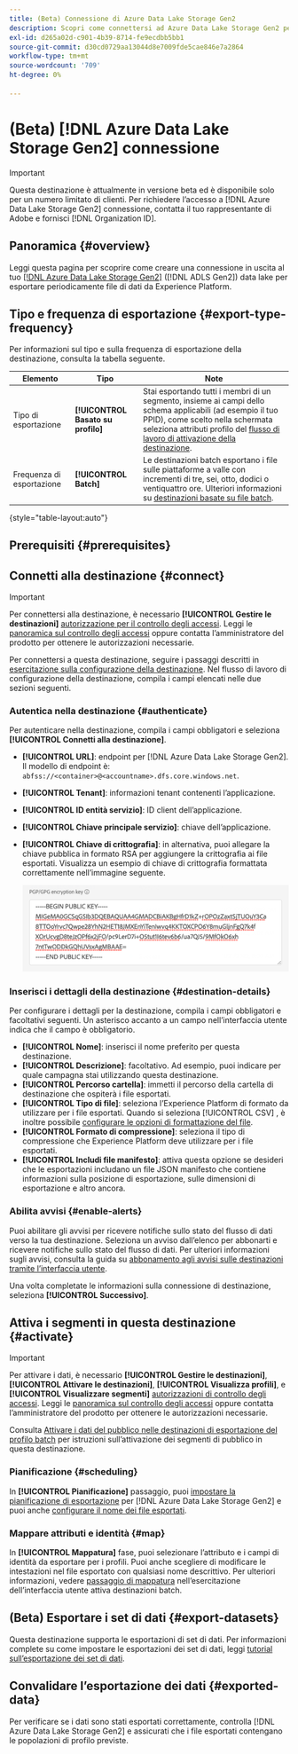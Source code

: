 ```yaml
---
title: (Beta) Connessione di Azure Data Lake Storage Gen2
description: Scopri come connettersi ad Azure Data Lake Storage Gen2 per attivare segmenti ed esportare set di dati.
exl-id: d265a02d-c901-4b39-8714-fe9ecdbb5bb1
source-git-commit: d30cd0729aa13044d8e7009fde5cae846e7a2864
workflow-type: tm+mt
source-wordcount: '709'
ht-degree: 0%

---
```


# (Beta) [!DNL Azure Data Lake Storage Gen2] connessione

>[!IMPORTANT]
>
>Questa destinazione è attualmente in versione beta ed è disponibile solo per un numero limitato di clienti. Per richiedere l’accesso a [!DNL Azure Data Lake Storage Gen2] connessione, contatta il tuo rappresentante di Adobe e fornisci [!DNL Organization ID].

## Panoramica {#overview}

Leggi questa pagina per scoprire come creare una connessione in uscita al tuo [[!DNL Azure Data Lake Storage Gen2]](https://learn.microsoft.com/en-us/azure/storage/blobs/data-lake-storage-introduction) ([!DNL ADLS Gen2]) data lake per esportare periodicamente file di dati da Experience Platform.

## Tipo e frequenza di esportazione {#export-type-frequency}

Per informazioni sul tipo e sulla frequenza di esportazione della destinazione, consulta la tabella seguente.

| Elemento | Tipo | Note |
---------|----------|---------|
| Tipo di esportazione | **[!UICONTROL Basato su profilo]** | Stai esportando tutti i membri di un segmento, insieme ai campi dello schema applicabili (ad esempio il tuo PPID), come scelto nella schermata seleziona attributi profilo del [flusso di lavoro di attivazione della destinazione](/help/destinations/ui/activate-batch-profile-destinations.md#select-attributes). |
| Frequenza di esportazione | **[!UICONTROL Batch]** | Le destinazioni batch esportano i file sulle piattaforme a valle con incrementi di tre, sei, otto, dodici o ventiquattro ore. Ulteriori informazioni su [destinazioni basate su file batch](/help/destinations/destination-types.md#file-based). |

{style="table-layout:auto"}

## Prerequisiti {#prerequisites}

## Connetti alla destinazione {#connect}

>[!IMPORTANT]
> 
>Per connettersi alla destinazione, è necessario **[!UICONTROL Gestire le destinazioni]** [autorizzazione per il controllo degli accessi](/help/access-control/home.md#permissions). Leggi le [panoramica sul controllo degli accessi](/help/access-control/ui/overview.md) oppure contatta l’amministratore del prodotto per ottenere le autorizzazioni necessarie.

Per connettersi a questa destinazione, seguire i passaggi descritti in [esercitazione sulla configurazione della destinazione](/help/destinations/ui/connect-destination.md). Nel flusso di lavoro di configurazione della destinazione, compila i campi elencati nelle due sezioni seguenti.

### Autentica nella destinazione {#authenticate}

Per autenticare nella destinazione, compila i campi obbligatori e seleziona **[!UICONTROL Connetti alla destinazione]**.

* **[!UICONTROL URL]**: endpoint per [!DNL Azure Data Lake Storage Gen2]. Il modello di endpoint è: `abfss://<container>@<accountname>.dfs.core.windows.net`.
* **[!UICONTROL Tenant]**: informazioni tenant contenenti l’applicazione.
* **[!UICONTROL ID entità servizio]**: ID client dell’applicazione.
* **[!UICONTROL Chiave principale servizio]**: chiave dell’applicazione.
* **[!UICONTROL Chiave di crittografia]**: in alternativa, puoi allegare la chiave pubblica in formato RSA per aggiungere la crittografia ai file esportati. Visualizza un esempio di chiave di crittografia formattata correttamente nell’immagine seguente.

   ![Immagine che mostra un esempio di chiave PGP formattata correttamente nell’interfaccia utente](../../assets/catalog/cloud-storage/sftp/pgp-key.png)

### Inserisci i dettagli della destinazione {#destination-details}

Per configurare i dettagli per la destinazione, compila i campi obbligatori e facoltativi seguenti. Un asterisco accanto a un campo nell’interfaccia utente indica che il campo è obbligatorio.

* **[!UICONTROL Nome]**: inserisci il nome preferito per questa destinazione.
* **[!UICONTROL Descrizione]**: facoltativo. Ad esempio, puoi indicare per quale campagna stai utilizzando questa destinazione.
* **[!UICONTROL Percorso cartella]**: immetti il percorso della cartella di destinazione che ospiterà i file esportati.
* **[!UICONTROL Tipo di file]**: seleziona l’Experience Platform di formato da utilizzare per i file esportati. Quando si seleziona [!UICONTROL CSV] , è inoltre possibile [configurare le opzioni di formattazione del file](../../ui/batch-destinations-file-formatting-options.md).
* **[!UICONTROL Formato di compressione]**: seleziona il tipo di compressione che Experience Platform deve utilizzare per i file esportati.
* **[!UICONTROL Includi file manifesto]**: attiva questa opzione se desideri che le esportazioni includano un file JSON manifesto che contiene informazioni sulla posizione di esportazione, sulle dimensioni di esportazione e altro ancora.

### Abilita avvisi {#enable-alerts}

Puoi abilitare gli avvisi per ricevere notifiche sullo stato del flusso di dati verso la tua destinazione. Seleziona un avviso dall’elenco per abbonarti e ricevere notifiche sullo stato del flusso di dati. Per ulteriori informazioni sugli avvisi, consulta la guida su [abbonamento agli avvisi sulle destinazioni tramite l’interfaccia utente](../../ui/alerts.md).

Una volta completate le informazioni sulla connessione di destinazione, seleziona **[!UICONTROL Successivo]**.

## Attiva i segmenti in questa destinazione {#activate}

>[!IMPORTANT]
> 
>Per attivare i dati, è necessario **[!UICONTROL Gestire le destinazioni]**, **[!UICONTROL Attivare le destinazioni]**, **[!UICONTROL Visualizza profili]**, e **[!UICONTROL Visualizzare segmenti]** [autorizzazioni di controllo degli accessi](/help/access-control/home.md#permissions). Leggi le [panoramica sul controllo degli accessi](/help/access-control/ui/overview.md) oppure contatta l’amministratore del prodotto per ottenere le autorizzazioni necessarie.

Consulta [Attivare i dati del pubblico nelle destinazioni di esportazione del profilo batch](../../ui/activate-batch-profile-destinations.md) per istruzioni sull’attivazione dei segmenti di pubblico in questa destinazione.

### Pianificazione {#scheduling}

In **[!UICONTROL Pianificazione]** passaggio, puoi [impostare la pianificazione di esportazione](/help/destinations/ui/activate-batch-profile-destinations.md#scheduling) per [!DNL Azure Data Lake Storage Gen2] e puoi anche [configurare il nome dei file esportati](/help/destinations/ui/activate-batch-profile-destinations.md#file-names).

### Mappare attributi e identità {#map}

In **[!UICONTROL Mappatura]** fase, puoi selezionare l’attributo e i campi di identità da esportare per i profili. Puoi anche scegliere di modificare le intestazioni nel file esportato con qualsiasi nome descrittivo. Per ulteriori informazioni, vedere [passaggio di mappatura](/help/destinations/ui/activate-batch-profile-destinations.md#mapping) nell’esercitazione dell’interfaccia utente attiva destinazioni batch.

## (Beta) Esportare i set di dati {#export-datasets}

Questa destinazione supporta le esportazioni di set di dati. Per informazioni complete su come impostare le esportazioni dei set di dati, leggi [tutorial sull’esportazione dei set di dati](/help/destinations/ui/export-datasets.md).

## Convalidare l’esportazione dei dati {#exported-data}

Per verificare se i dati sono stati esportati correttamente, controlla [!DNL Azure Data Lake Storage Gen2] e assicurati che i file esportati contengano le popolazioni di profilo previste.
